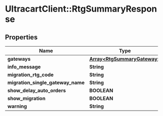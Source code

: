 # UltracartClient::RtgSummaryResponse

## Properties
Name | Type | Description | Notes
------------ | ------------- | ------------- | -------------
**gateways** | [**Array&lt;RtgSummaryGateway&gt;**](RtgSummaryGateway.md) |  | [optional] 
**info_message** | **String** |  | [optional] 
**migration_rtg_code** | **String** |  | [optional] 
**migration_single_gateway_name** | **String** |  | [optional] 
**show_delay_auto_orders** | **BOOLEAN** |  | [optional] 
**show_migration** | **BOOLEAN** |  | [optional] 
**warning** | **String** |  | [optional] 


